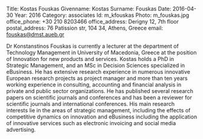 Title: Kostas Fouskas
Givenname: Kostas
Surname: Fouskas
Date: 2016-04-30
Year: 2016
Category: associates
Id: m_kfouskas
Photo: m_fouskas.jpg
office_phone: +30 210 8203466
office_address: Derigny 12, 7th floor
postal_address: 76 Patission str, 104 34, Athens, Greece
email: fouskas@dmst.aueb.gr

Dr Konstanstinos Fouskas is currently a lecturer at the department of Technology
Management in University of Macedonia, Greece at the position of Innovation for new
products and services. Kostas holds a PhD in Strategic Management, and an MSc in
Decision Sciences specialized in eBusiness. He has extensive research experience
in numerous innovative European research projects as project manager and more
than ten years working experience in consulting, accounting and financial analysis
in private and public sector organizations. He has published several research
papers on scientific journals and conferences and has been a reviewer for scientific
journals and international conferences. His main research interests lie in the areas of
strategic management, including the effects of competitive dynamics on innovation
and eBusiness including the application of innovative services such as electronic
invoicing and social media advertising.
